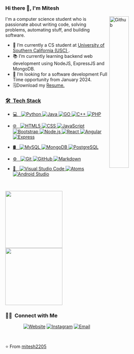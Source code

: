 ### Hi there 👋, I'm Mitesh

<img width="35%" align="right" alt="Github" src="https://user-images.githubusercontent.com/48678280/88862734-4903af80-d201-11ea-968b-9c939d88a37c.gif" />

I'm a computer science student who is passionate about writing code, solving problems, automating stuff, and building software.

- 🔭 I’m currently a CS student at <a href="https://viterbischool.usc.edu/">University of Southern California (USC) </a>.
- 📚 I’m currently learning backend web development using NodeJS, ExpressJS and MongoDB.
- 👯 I’m looking for a software development Full Time opportunity from January 2024.
- 🗒️Download my <a href="https://mitesh-chhatbar.web.app/resume_m.pdf">Resume.

<h3> 🛠 &nbsp;Tech Stack</h3>

- 💻 &nbsp;
  ![Python](https://img.shields.io/badge/-Python-333333?style=flat&logo=python)
  ![Java](https://img.shields.io/badge/-Java-333333?style=flat&logo=Java&logoColor=007396)
  ![GO](https://img.shields.io/badge/-GO-333333?style=flat&logo=go&logoColor=007396)
  ![C++](https://img.shields.io/badge/-C++-333333?style=flat&logo=C%2B%2B&logoColor=00599C)
  ![PHP](https://img.shields.io/badge/-PHP-333333?style=flat&logo=PHP&logoColor=00599C)
- 🌐 &nbsp;
  ![HTML5](https://img.shields.io/badge/-HTML5-333333?style=flat&logo=HTML5)
  ![CSS](https://img.shields.io/badge/-CSS-333333?style=flat&logo=CSS3&logoColor=1572B6)
  ![JavaScript](https://img.shields.io/badge/-JavaScript-333333?style=flat&logo=javascript)
  ![Bootstrap](https://img.shields.io/badge/-Bootstrap-333333?style=flat&logo=bootstrap&logoColor=563D7C)
  ![Node.js](https://img.shields.io/badge/-Node.js-333333?style=flat&logo=node.js)
  ![React](https://img.shields.io/badge/-React-333333?style=flat&logo=react)
  ![Angular](https://img.shields.io/badge/-Angular-333333?style=flat&logo=angular)
  ![Express](https://img.shields.io/badge/-Express-333333?style=flat&logo=express)
- 🛢 &nbsp;
  ![MySQL](https://img.shields.io/badge/-MySQL-333333?style=flat&logo=mysql)
  ![MongoDB](https://img.shields.io/badge/-MongoDB-333333?style=flat&logo=mongodb)
  ![PostgreSQL](https://img.shields.io/badge/-PostgreSQL-333333?style=flat&logo=postgresql)
- ⚙️ &nbsp;
  ![Git](https://img.shields.io/badge/-Git-333333?style=flat&logo=git)
  ![GitHub](https://img.shields.io/badge/-GitHub-333333?style=flat&logo=github)
  ![Markdown](https://img.shields.io/badge/-Markdown-333333?style=flat&logo=markdown)
- 🔧 &nbsp;
  ![Visual Studio Code](https://img.shields.io/badge/-Visual%20Studio%20Code-333333?style=flat&logo=visual-studio-code&logoColor=007ACC)
  ![Atoms](https://img.shields.io/badge/-Atoms-333333?style=flat&logo=atom&logoColor=007ACC)
  ![Android Studio](https://img.shields.io/badge/-Android%20Studio-333333?style=flat&logo=android-studio&logoColor=007ACC)

  <br/>

<a href="https://github.com/mitesh2205">
  <img height="180em" src="https://github-readme-stats.vercel.app/api?username=mitesh2205&theme=buefy&show_icons=true" />
  <img height="180em" src="https://github-readme-stats.vercel.app/api/top-langs/?username=mitesh2205&theme=buefy&layout=compact" />
</a>

<br/>

<h3> 🤝🏻 &nbsp;Connect with Me </h3>

<p align="center">
<a href="https://mitesh-chhatbar.web.app/"><img alt="Website" src="https://img.shields.io/badge/Website-mitesh--chhatbar.web.app-blue?style=flat-square&logo=google-chrome"></a>
<a href="http://instagram.com/mitesh_chhatbar"><img alt="Instagram" src="https://img.shields.io/badge/Instagram-mitesh_chhatbar-blue?style=flat-square&logo=instagram"></a>
<a href="mailto:chhatbarmitesh20@gmail.com"><img alt="Email" src="https://img.shields.io/badge/Email-chhatbarmitesh20@gmail.com-blue?style=flat-square&logo=gmail"></a>
</p>
</br>

⭐️ From [mitesh2205](https://github.com/mitesh2205)
